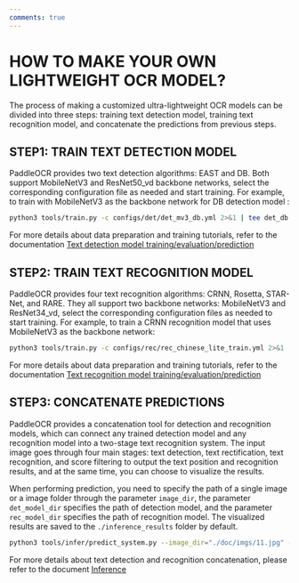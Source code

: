 ```yaml
---
comments: true
---
```


# HOW TO MAKE YOUR OWN LIGHTWEIGHT OCR MODEL?

The process of making a customized ultra-lightweight OCR models can be divided into three steps: training text detection model, training text recognition model, and concatenate the predictions from previous steps.

## STEP1: TRAIN TEXT DETECTION MODEL

PaddleOCR provides two text detection algorithms: EAST and DB. Both support MobileNetV3 and ResNet50_vd backbone networks, select the corresponding configuration file as needed and start training. For example, to train with MobileNetV3 as the backbone network for DB detection model :

```bash
python3 tools/train.py -c configs/det/det_mv3_db.yml 2>&1 | tee det_db.log
```

For more details about data preparation and training tutorials, refer to the documentation [Text detection model training/evaluation/prediction](../model_train/detection.en.md)

## STEP2: TRAIN TEXT RECOGNITION MODEL

PaddleOCR provides four text recognition algorithms: CRNN, Rosetta, STAR-Net, and RARE. They all support two backbone networks: MobileNetV3 and ResNet34_vd, select the corresponding configuration files as needed to start training. For example, to train a CRNN recognition model that uses MobileNetV3 as the backbone network:

```bash
python3 tools/train.py -c configs/rec/rec_chinese_lite_train.yml 2>&1 | tee rec_ch_lite.log
```

For more details about data preparation and training tutorials, refer to the documentation [Text recognition model training/evaluation/prediction](../model_train/recognition.en.md)

## STEP3: CONCATENATE PREDICTIONS

PaddleOCR provides a concatenation tool for detection and recognition models, which can connect any trained detection model and any recognition model into a two-stage text recognition system. The input image goes through four main stages: text detection, text rectification, text recognition, and score filtering to output the text position and recognition results, and at the same time, you can choose to visualize the results.

When performing prediction, you need to specify the path of a single image or a image folder through the parameter `image_dir`, the parameter `det_model_dir` specifies the path of detection model, and the parameter `rec_model_dir` specifies the path of recognition model. The visualized results are saved to the `./inference_results` folder by default.

```bash
python3 tools/infer/predict_system.py --image_dir="./doc/imgs/11.jpg" --det_model_dir="./inference/det/"  --rec_model_dir="./inference/rec/"
```

For more details about text detection and recognition concatenation, please refer to the document [Inference](../infer_deploy/python_infer.en.md)
